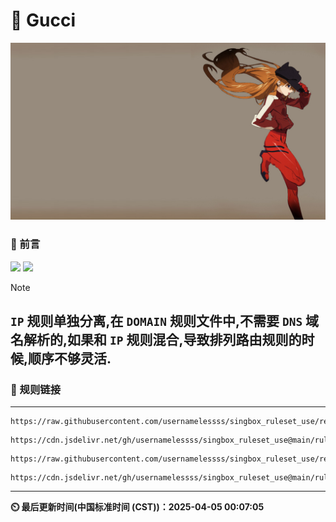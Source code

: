 
# 🧸 Gucci
![](https://raw.githubusercontent.com/usernamelessss/picture-bed/main/images/202504042256831.jpg)
### 📣 前言
![](https://shields.io/badge/-移除重复规则-ff69b4) ![](https://shields.io/badge/-IP&nbsp;规则单独存放不与&nbsp;DOMAIN&nbsp;等混合-green)
> [!NOTE]
**`IP` 规则单独分离,在 `DOMAIN` 规则文件中,不需要 `DNS` 域名解析的,如果和 `IP` 规则混合,导致排列路由规则的时候,顺序不够灵活.**
---

###  🔗 规则链接
---

```url
https://raw.githubusercontent.com/usernamelessss/singbox_ruleset_use/refs/heads/main/rule/Gucci/Gucci_No_IP.json
```

```url
https://cdn.jsdelivr.net/gh/usernamelessss/singbox_ruleset_use@main/rule/Gucci/Gucci_No_IP.json
```

```url
https://raw.githubusercontent.com/usernamelessss/singbox_ruleset_use/refs/heads/main/rule/Gucci/Gucci_No_IP.srs
```

```url
https://cdn.jsdelivr.net/gh/usernamelessss/singbox_ruleset_use@main/rule/Gucci/Gucci_No_IP.srs
```

---
**⏲️ 最后更新时间(中国标准时间 (CST))：2025-04-05 00:07:05**